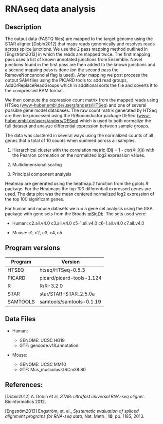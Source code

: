 # RNAseq data analysis

## Description

The output data (FASTQ files) are mapped to the target genome using the STAR aligner [Dobin2012] that maps reads genomically and resolves reads across splice junctions. We use the 2 pass mapping method outlined in [Engström2013] in which the reads are mapped twice. The first mapping pass uses a list of known annotated junctions from Ensemble. Novel junctions found in the first pass are then added to the known junctions and a second mapping pass is done (on the second pass the RemoveNoncanoncial flag is used). After mapping we post process the output SAM files using the PICARD tools to: add read groups, AddOrReplaceReadGroups which in additional sorts the file and coverts it to the compressed BAM format.

We then compute the expression count matrix from the mapped reads using HTSeq (www-huber.embl.de/users/anders/HTSeq) and one of several possible gene model databases. The raw count matrix generated by HTSeq are then be processed using the R/Bioconductor package DESeq (www-huber.embl.de/users/anders/DESeq) which is used to both normalize the full dataset and analyze differential expression between sample groups.

The data was clustered in several ways using the normalized counts of all genes that a total of 10 counts when summed across all samples. 

1. Hierarchical cluster with the correlation metric (Dij = 1 - cor(Xi,Xj)) with the Pearson correlation on the normalized log2 expression values.

1. Multidimensional scaling

1. Principal component analysis

Heatmap are generated using the heatmap.2 function from the gplots R package. For the Heatmaps the top _100_ differentiall expressed genes are used. The data plot was the mean centered normalized log2 expression of the top 100 significant genes. 

For human and mouse datasets we run a gene set analysis using the GSA package with gene sets from the Broads [mSigDb](http://software.broadinstitute.org/gsea/msigdb). The sets used were:

- Human:
	c2.all.v4.0
	c3.all.v4.0
	c5-1.all.v4.0
	c6-1.all.v4.0
	c7.all.v4.0

- Mouse:
	c1, c2, c3, c4, c5

## Program versions

| Program | Version |
|---------|---------|
|HTSEQ | htseq/HTSeq-0.5.3
|PICARD | picard/picard-tools-1.124
|R | R/R-3.2.0
|STAR | star/STAR-STAR_2.5.0a
|SAMTOOLS | samtools/samtools-0.1.19


## Data Files

- Human:
	- GENOME:		UCSC HG19
	- GTF: 		gencode.v18.annotation

- Mouse:
	- GENOME:		UCSC MM10
	- GTF: 		Mus_musculus.GRCm38.80

## References:

[Dobin2012] A. Dobin et al, _STAR: ultrafast universal RNA-seq aligner._ Bioinformatics 2012.

[Engström2013] Engström, et. al., _Systematic evaluation of spliced alignment programs for RNA-seq data_, Nat. Meth., **10**, pp. 1185, 2013.

